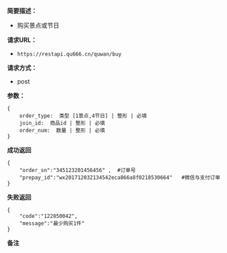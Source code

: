  
**简要描述：** 

- 购买景点或节日

**请求URL：** 
- ` https://restapi.qu666.cn/quwan/buy `
  
**请求方式：**
- post

**参数：** 
```
{
    order_type:  类型 [1景点,4节日] | 整形 | 必填
    join_id:  商品id | 整形 | 必填
    order_num:  数量 | 整形 | 必填
} 

```




 **成功返回**
```
{
    "order_sn":"345123201456456" ,  #订单号
    "prepay_id":"wx201712032134542eca866a8f0218530664"   #微信与支付订单
}
```

 **失败返回** 

```
{
    "code":"122850042",
    "message":"最少购买1件"
}

```

 **备注** 
```

```
